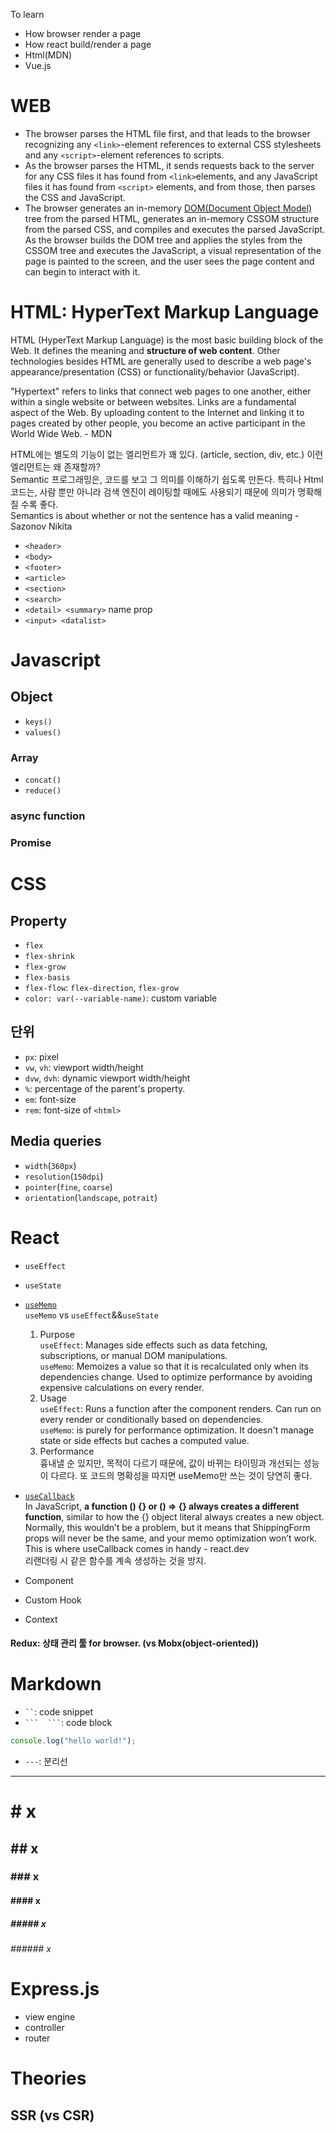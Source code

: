 To learn  
- How browser render a page  
- How react build/render a page  
- Html(MDN)  
- Vue.js  

# WEB
- The browser parses the HTML file first, and that leads to the browser recognizing any `<link>`-element references to external CSS stylesheets and any `<script>`-element references to scripts.
- As the browser parses the HTML, it sends requests back to the server for any CSS files it has found from `<link>`elements, and any JavaScript files it has found from `<script>` elements, and from those, then parses the CSS and JavaScript.
- The browser generates an in-memory [DOM(Document Object Model)](https://developer.mozilla.org/en-US/docs/Web/API/Document_Object_Model) tree from the parsed HTML, generates an in-memory CSSOM structure from the parsed CSS, and compiles and executes the parsed JavaScript.
As the browser builds the DOM tree and applies the styles from the CSSOM tree and executes the JavaScript, a visual representation of the page is painted to the screen, and the user sees the page content and can begin to interact with it.


# HTML: HyperText Markup Language

HTML (HyperText Markup Language) is the most basic building block of the Web. It defines the meaning and **structure of web content**. Other technologies besides HTML are generally used to describe a web page's appearance/presentation (CSS) or functionality/behavior (JavaScript).

"Hypertext" refers to links that connect web pages to one another, either within a single website or between websites. Links are a fundamental aspect of the Web. By uploading content to the Internet and linking it to pages created by other people, you become an active participant in the World Wide Web. - MDN

HTML에는 별도의 기능이 없는 엘리먼트가 꽤 있다. (article, section, div, etc.) 이런 엘리먼트는 왜 존재할까?  
Semantic 프로그래밍은, 코드를 보고 그 의미를 이해하기 쉽도록 만든다. 특히나 Html 코드는, 사람 뿐만 아니라 검색 엔진이 레이팅할 때에도 사용되기 때문에 의미가 명확해질 수록 좋다.  
Semantics is about whether or not the sentence has a valid meaning -Sazonov Nikita
- `<header>`
- `<body>`
- `<footer>`
- `<article>`
- `<section>`
- `<search>`
- `<detail> <summary>` name prop
- `<input> <datalist>`

# Javascript

## Object
- `keys()`
- `values()`

### Array
- `concat()`
- `reduce()`

### async function
### Promise

# CSS

## Property
- `flex`
- `flex-shrink`
- `flex-grow`
- `flex-basis`
- `flex-flow`: `flex-direction`, `flex-grow`
- `color: var(--variable-name)`: custom variable

## 단위
- `px`: pixel
- `vw`, `vh`: viewport width/height
- `dvw`, `dvh`: dynamic viewport width/height
- `%`: percentage of the parent's property.
- `em`: font-size
- `rem`: font-size of `<html>`

## Media queries

- `width`(`360px`)
- `resolution`(`150dpi`)
- `pointer`(`fine`, `coarse`)
- `orientation`(`landscape`, `potrait`)

# React

- `useEffect`
- `useState`
- [`useMemo`](https://react.dev/reference/react/useMemo)  
`useMemo` vs `useEffect`&&`useState`  
    1. Purpose  
    `useEffect`: Manages side effects such as data fetching, subscriptions, or manual DOM manipulations.  
    `useMemo`: Memoizes a value so that it is recalculated only when its dependencies change. Used to optimize performance by avoiding expensive calculations on every render.
    2. Usage  
    `useEffect`: Runs a function after the component renders. Can run on every render or conditionally based on dependencies.  
    `useMemo`: is purely for performance optimization. It doesn't manage state or side effects but caches a computed value.
    3. Performance  
    흉내낼 순 있지만, 목적이 다르기 때문에, 값이 바뀌는 타이밍과 개선되는 성능이 다르다. 또 코드의 명확성을 따지면 useMemo만 쓰는 것이 당연히 좋다.

- [`useCallback`](https://react.dev/reference/react/useCallback)  
In JavaScript, **a function () {} or () => {} always creates a different function**, similar to how the {} object literal always creates a new object. Normally, this wouldn’t be a problem, but it means that ShippingForm props will never be the same, and your memo optimization won’t work. This is where useCallback comes in handy - react.dev  
리랜더링 시 같은 함수를 계속 생성하는 것을 방지.
- Component
- Custom Hook
- Context

#### Redux: 상태 관리 툴 for browser. (vs Mobx(object-oriented))

# Markdown

- ` `` `: code snippet
- ` ```  ``` `: code block
```javascript
console.log("hello world!");
```
- `---`: 분리선  

---  
  
# # x
## ## x
### ### x
#### #### x
##### ##### x
###### ###### x

# Express.js
- view engine
- controller
- router

# Theories

## SSR (vs CSR)

